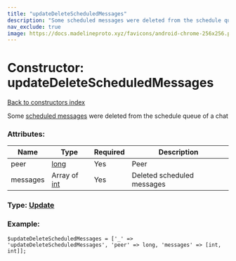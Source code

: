```yaml
---
title: "updateDeleteScheduledMessages"
description: "Some scheduled messages were deleted from the schedule queue of a chat"
nav_exclude: true
image: https://docs.madelineproto.xyz/favicons/android-chrome-256x256.png
---
```

# Constructor: updateDeleteScheduledMessages  
[Back to constructors index](/API_docs/constructors/index.html)



Some [scheduled messages](https://core.telegram.org/api/scheduled-messages) were deleted from the schedule queue of a chat

### Attributes:

| Name     |    Type       | Required | Description |
|----------|---------------|----------|-------------|
|peer|[long](/API_docs/types/long.html) | Yes|Peer|
|messages|Array of [int](/API_docs/types/int.html) | Yes|Deleted scheduled messages|



### Type: [Update](/API_docs/types/Update.html)


### Example:

```
$updateDeleteScheduledMessages = ['_' => 'updateDeleteScheduledMessages', 'peer' => long, 'messages' => [int, int]];
```  
